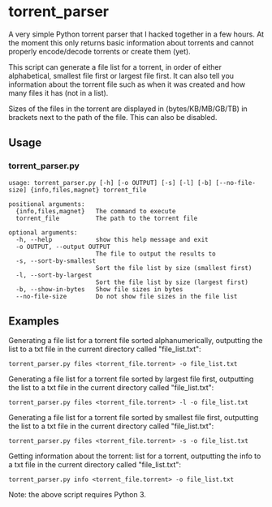 # torrent_parser
A very simple Python torrent parser that I hacked together in a few hours. At the moment this only returns basic information about torrents and cannot properly encode/decode torrents or create them (yet).

This script can generate a file list for a torrent, in order of either alphabetical, smallest file first or largest file first. It can also tell you information about the torrent file such as when it was created and how many files it has (not in a list).

Sizes of the files in the torrent are displayed in (bytes/KB/MB/GB/TB) in brackets next to the path of the file. This can also be disabled.

## Usage
### torrent_parser.py
```
usage: torrent_parser.py [-h] [-o OUTPUT] [-s] [-l] [-b] [--no-file-size] {info,files,magnet} torrent_file

positional arguments:
  {info,files,magnet}   The command to execute
  torrent_file          The path to the torrent file

optional arguments:
  -h, --help            show this help message and exit
  -o OUTPUT, --output OUTPUT
                        The file to output the results to
  -s, --sort-by-smallest
                        Sort the file list by size (smallest first)
  -l, --sort-by-largest
                        Sort the file list by size (largest first)
  -b, --show-in-bytes   Show file sizes in bytes
  --no-file-size        Do not show file sizes in the file list
```

## Examples
Generating a file list for a torrent file sorted alphanumerically, outputting the list to a txt file in the current directory called "file_list.txt":
```
torrent_parser.py files <torrent_file.torrent> -o file_list.txt
```
Generating a file list for a torrent file sorted by largest file first, outputting the list to a txt file in the current directory called "file_list.txt":
```
torrent_parser.py files <torrent_file.torrent> -l -o file_list.txt
```
Generating a file list for a torrent file sorted by smallest file first, outputting the list to a txt file in the current directory called "file_list.txt":
```
torrent_parser.py files <torrent_file.torrent> -s -o file_list.txt
```
Getting information about the torrent: list for a torrent, outputting the info to a txt file in the current directory called "file_list.txt":
```
torrent_parser.py info <torrent_file.torrent> -o file_list.txt
```

Note: the above script requires Python 3.
